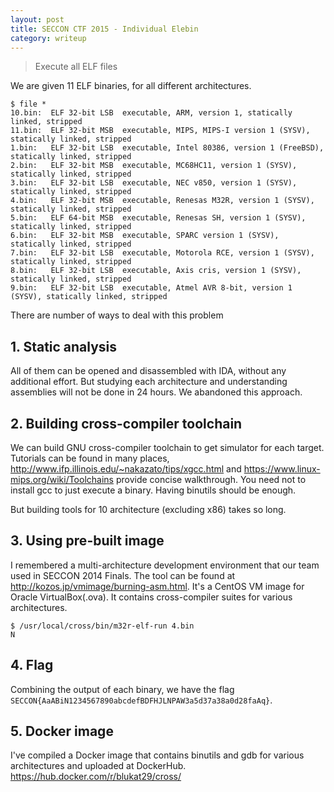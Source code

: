 ```yaml
---
layout: post
title: SECCON CTF 2015 - Individual Elebin
category: writeup
---
```


> Execute all ELF files

We are given 11 ELF binaries, for all different architectures.

```
$ file *
10.bin:  ELF 32-bit LSB  executable, ARM, version 1, statically linked, stripped
11.bin:  ELF 32-bit MSB  executable, MIPS, MIPS-I version 1 (SYSV), statically linked, stripped
1.bin:   ELF 32-bit LSB  executable, Intel 80386, version 1 (FreeBSD), statically linked, stripped
2.bin:   ELF 32-bit MSB  executable, MC68HC11, version 1 (SYSV), statically linked, stripped
3.bin:   ELF 32-bit LSB  executable, NEC v850, version 1 (SYSV), statically linked, stripped
4.bin:   ELF 32-bit MSB  executable, Renesas M32R, version 1 (SYSV), statically linked, stripped
5.bin:   ELF 64-bit MSB  executable, Renesas SH, version 1 (SYSV), statically linked, stripped
6.bin:   ELF 32-bit MSB  executable, SPARC version 1 (SYSV), statically linked, stripped
7.bin:   ELF 32-bit LSB  executable, Motorola RCE, version 1 (SYSV), statically linked, stripped
8.bin:   ELF 32-bit LSB  executable, Axis cris, version 1 (SYSV), statically linked, stripped
9.bin:   ELF 32-bit LSB  executable, Atmel AVR 8-bit, version 1 (SYSV), statically linked, stripped
```

There are number of ways to deal with this problem

## 1. Static analysis

All of them can be opened and disassembled with IDA, without any additional effort. But studying each architecture and understanding assemblies will not be done in 24 hours. We abandoned this approach.

## 2. Building cross-compiler toolchain

We can build GNU cross-compiler toolchain to get simulator for each target. Tutorials can be found in many places, <http://www.ifp.illinois.edu/~nakazato/tips/xgcc.html> and <https://www.linux-mips.org/wiki/Toolchains> provide concise walkthrough. You need not to install gcc to just execute a binary. Having binutils should be enough.

But building tools for 10 architecture (excluding x86) takes so long.

## 3. Using pre-built image

I remembered a multi-architecture development environment that our team used in SECCON 2014 Finals. The tool can be found at <http://kozos.jp/vmimage/burning-asm.html>. It's a CentOS VM image for Oracle VirtualBox(.ova). It contains cross-compiler suites for various architectures.

```
$ /usr/local/cross/bin/m32r-elf-run 4.bin
N
```

## 4. Flag

Combining the output of each binary, we have the flag `SECCON{AaABiN1234567890abcdefBDFHJLNPAW3a5d37a38a0d28faAq}`.

## 5. Docker image

I've compiled a Docker image that contains binutils and gdb for various architectures and uploaded at DockerHub. <https://hub.docker.com/r/blukat29/cross/>

